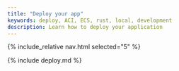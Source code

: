 ```yaml
---
title: "Deploy your app"
keywords: deploy, ACI, ECS, rust, local, development
description: Learn how to deploy your application
---
```


{% include_relative nav.html selected="5" %}

{% include deploy.md %}

